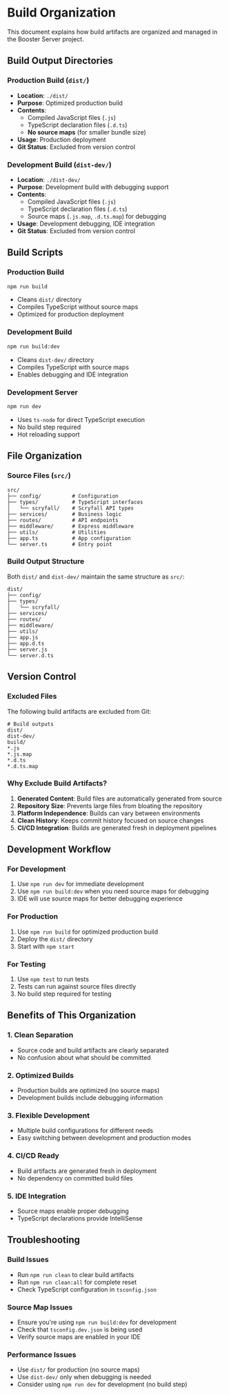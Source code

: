 # Build Organization

This document explains how build artifacts are organized and managed in the Booster Server project.

## Build Output Directories

### Production Build (`dist/`)
- **Location**: `./dist/`
- **Purpose**: Optimized production build
- **Contents**: 
  - Compiled JavaScript files (`.js`)
  - TypeScript declaration files (`.d.ts`)
  - **No source maps** (for smaller bundle size)
- **Usage**: Production deployment
- **Git Status**: Excluded from version control

### Development Build (`dist-dev/`)
- **Location**: `./dist-dev/`
- **Purpose**: Development build with debugging support
- **Contents**:
  - Compiled JavaScript files (`.js`)
  - TypeScript declaration files (`.d.ts`)
  - Source maps (`.js.map`, `.d.ts.map`) for debugging
- **Usage**: Development debugging, IDE integration
- **Git Status**: Excluded from version control

## Build Scripts

### Production Build
```bash
npm run build
```
- Cleans `dist/` directory
- Compiles TypeScript without source maps
- Optimized for production deployment

### Development Build
```bash
npm run build:dev
```
- Cleans `dist-dev/` directory
- Compiles TypeScript with source maps
- Enables debugging and IDE integration

### Development Server
```bash
npm run dev
```
- Uses `ts-node` for direct TypeScript execution
- No build step required
- Hot reloading support

## File Organization

### Source Files (`src/`)
```
src/
├── config/          # Configuration
├── types/           # TypeScript interfaces
│   └── scryfall/    # Scryfall API types
├── services/        # Business logic
├── routes/          # API endpoints
├── middleware/      # Express middleware
├── utils/           # Utilities
├── app.ts           # App configuration
└── server.ts        # Entry point
```

### Build Output Structure
Both `dist/` and `dist-dev/` maintain the same structure as `src/`:
```
dist/
├── config/
├── types/
│   └── scryfall/
├── services/
├── routes/
├── middleware/
├── utils/
├── app.js
├── app.d.ts
├── server.js
└── server.d.ts
```

## Version Control

### Excluded Files
The following build artifacts are excluded from Git:

```gitignore
# Build outputs
dist/
dist-dev/
build/
*.js
*.js.map
*.d.ts
*.d.ts.map
```

### Why Exclude Build Artifacts?

1. **Generated Content**: Build files are automatically generated from source
2. **Repository Size**: Prevents large files from bloating the repository
3. **Platform Independence**: Builds can vary between environments
4. **Clean History**: Keeps commit history focused on source changes
5. **CI/CD Integration**: Builds are generated fresh in deployment pipelines

## Development Workflow

### For Development
1. Use `npm run dev` for immediate development
2. Use `npm run build:dev` when you need source maps for debugging
3. IDE will use source maps for better debugging experience

### For Production
1. Use `npm run build` for optimized production build
2. Deploy the `dist/` directory
3. Start with `npm start`

### For Testing
1. Use `npm test` to run tests
2. Tests can run against source files directly
3. No build step required for testing

## Benefits of This Organization

### 1. **Clean Separation**
- Source code and build artifacts are clearly separated
- No confusion about what should be committed

### 2. **Optimized Builds**
- Production builds are optimized (no source maps)
- Development builds include debugging information

### 3. **Flexible Development**
- Multiple build configurations for different needs
- Easy switching between development and production modes

### 4. **CI/CD Ready**
- Build artifacts are generated fresh in deployment
- No dependency on committed build files

### 5. **IDE Integration**
- Source maps enable proper debugging
- TypeScript declarations provide IntelliSense

## Troubleshooting

### Build Issues
- Run `npm run clean` to clear build artifacts
- Run `npm run clean:all` for complete reset
- Check TypeScript configuration in `tsconfig.json`

### Source Map Issues
- Ensure you're using `npm run build:dev` for development
- Check that `tsconfig.dev.json` is being used
- Verify source maps are enabled in your IDE

### Performance Issues
- Use `dist/` for production (no source maps)
- Use `dist-dev/` only when debugging is needed
- Consider using `npm run dev` for development (no build step) 